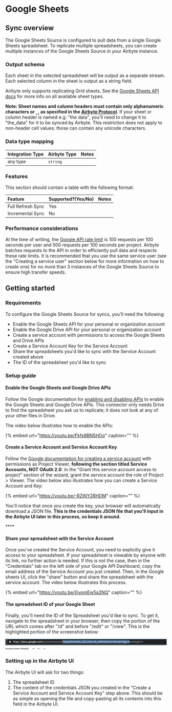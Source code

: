 # Google Sheets

## Sync overview

The Google Sheets Source is configured to pull data from a single Google Sheets spreadsheet. To replicate multiple spreadsheets, you can create multiple instances of the Google Sheets Source in your Airbyte instance.

### Output schema

Each sheet in the selected spreadsheet will be output as a separate stream. Each selected column in the sheet is output as a string field.

Airbyte only supports replicating Grid sheets. See the [Google Sheets API docs](https://developers.google.com/sheets/api/reference/rest/v4/spreadsheets/sheets#SheetType) for more info on all available sheet types.

**Note: Sheet names and column headers must contain only alphanumeric characters or `_`, as specified in the [Airbyte Protocol](../../architecture/airbyte-specification.md)**. If your sheet or column header is named e.g: "the data", you'll need to change it to "the_data" for it to be synced by Airbyte. This restriction does not apply to non-header cell values: those can contain any unicode characters.

### Data type mapping

| Integration Type | Airbyte Type | Notes |
| :--- | :--- | :--- |
| any type | `string` |  |

### Features

This section should contain a table with the following format:

| Feature | Supported?\(Yes/No\) | Notes |
| :--- | :--- | :--- |
| Full Refresh Sync | Yes |  |
| Incremental Sync | No |  |

### Performance considerations

At the time of writing, the [Google API rate limit](https://developers.google.com/sheets/api/limits) is 100 requests per 100 seconds per user and 500 requests per 100 seconds per project. Airbyte batches requests to the API in order to efficiently pull data and respects these rate limits. It is recommended that you use the same service user \(see the "Creating a service user" section below for more information on how to create one\) for no more than 3 instances of the Google Sheets Source to ensure high transfer speeds.

## Getting started

### Requirements

To configure the Google Sheets Source for syncs, you'll need the following:

* Enable the Google Sheets API for your personal or organization account
* Enable the Google Drive API for your personal or organization account
* Create a service account with permissions to access the Google Sheets and Drive APIs
* Create a Service Account Key for the Service Account 
* Share the spreadsheets you'd like to sync with the Service Account created above
* The ID of the spreadsheet you'd like to sync

### Setup guide

#### Enable the Google Sheets and Google Drive APIs

Follow the Google documentation for [enabling and disabling APIs](https://support.google.com/googleapi/answer/6158841?hl=en) to enable the Google Sheets and Google Drive APIs. This connector only needs Drive to find the spreadsheet you ask us to replicate; it does not look at any of your other files in Drive.

The video below illustrates how to enable the APIs:

{% embed url="https://youtu.be/Fkfs6BN5HOo" caption="" %}

#### Create a Service Account and Service Account Key

Follow the [Google documentation for creating a service account](https://support.google.com/googleapi/answer/6158849?hl=en&ref_topic=7013279) with permissions as Project Viewer, **following the section titled Service Accounts, NOT OAuth 2.0**. In the "Grant this service account access to project" section of the wizard, grant the service account the role of Project &gt; Viewer. The video below also illustrates how you can create a Service Account and Key:

{% embed url="https://youtu.be/-RZiNY2RHDM" caption="" %}

You'll notice that once you create the key, your browser will automatically download a JSON file. **This is the credentials JSON file that you'll input in the Airbyte UI later in this process, so keep it around.**

\*\*\*\*

#### Share your spreadsheet with the Service Account

Once you've created the Service Account, you need to explicitly give it access to your spreadsheet. If your spreadsheet is viewable by anyone with its link, no further action is needed. If this is not the case, then in the "Credentials" tab on the left side of your Google API Dashboard, copy the email address of the Service Account you just created. Then, in the Google sheets UI, click the "share" button and share the spreadsheet with the service account. The video below illustrates this process.

{% embed url="https://youtu.be/GyomEw5a2NQ" caption="" %}

#### The spreadsheet ID of your Google Sheet

Finally, you'll need the ID of the Spreadsheet you'd like to sync. To get it, navigate to the spreadsheet in your browser, then copy the portion of the URL which comes after "/d" and before "/edit" or "/view". This is the highlighted portion of the screenshot below:

![](../../.gitbook/assets/screen-shot-2020-10-30-at-2.44.55-pm%20%281%29%20%281%29%20%281%29%20%281%29%20%281%29%20%282%29.png)

### Setting up in the Airbyte UI

The Airbyte UI will ask for two things:

1. The spreadsheet ID
2. The content of the credentials JSON you created in the "Create a Service Account and Service Account Key" step above. This should be as simple as opening the file and copy-pasting all its contents into this field in the Airbyte UI. 
